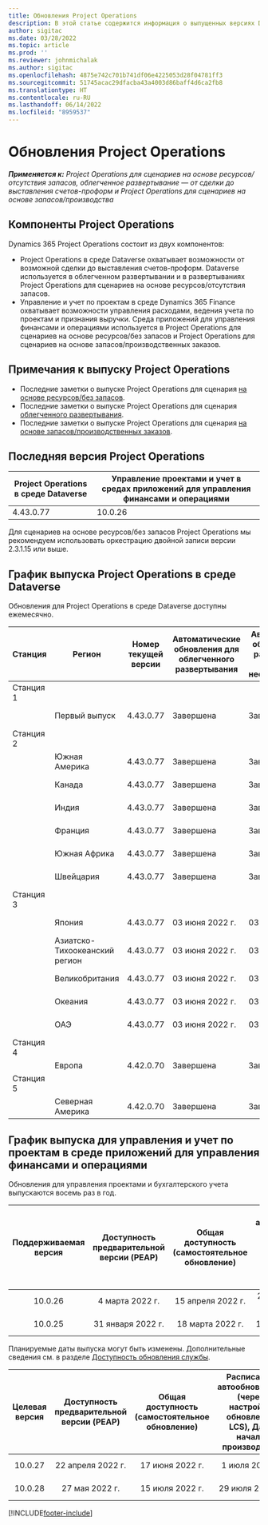 ```yaml
---
title: Обновления Project Operations
description: В этой статье содержится информация о выпущенных версиях Dynamics 365 Project Operations.
author: sigitac
ms.date: 03/28/2022
ms.topic: article
ms.prod: ''
ms.reviewer: johnmichalak
ms.author: sigitac
ms.openlocfilehash: 4875e742c701b741df06e4225053d28f04781ff3
ms.sourcegitcommit: 51745acac29dfacba43a4003d86baff4d6ca2fb8
ms.translationtype: HT
ms.contentlocale: ru-RU
ms.lasthandoff: 06/14/2022
ms.locfileid: "8959537"
---
```

# <a name="project-operations-updates"></a>Обновления Project Operations

_**Применяется к:** Project Operations для сценариев на основе ресурсов/отсутствия запасов, облегченное развертывание — от сделки до выставления счетов-проформ и Project Operations для сценариев на основе запасов/производства_



## <a name="project-operations-components"></a>Компоненты Project Operations

Dynamics 365 Project Operations состоит из двух компонентов:

- Project Operations в среде Dataverse охватывает возможности от возможной сделки до выставления счетов-проформ. Dataverse используется в облегченном развертывании и в развертываниях Project Operations для сценариев на основе ресурсов/отсутствия запасов.
- Управление и учет по проектам в среде Dynamics 365 Finance охватывает возможности управления расходами, ведения учета по проектам и признания выручки. Среда приложений для управления финансами и операциями используется в Project Operations для сценариев на основе ресурсов/без запасов и Project Operations для сценариев на основе запасов/производственных заказов.

## <a name="project-operations-release-notes"></a>Примечания к выпуску Project Operations
- Последние заметки о выпуске Project Operations для сценария [на основе ресурсов/без запасов](whats-new-may-2022-resource-based.md).
- Последние заметки о выпуске Project Operations для сценария [облегченного развертывания](../pro/whats-new/whats-new-may-2022-lite.md).
- Последние заметки о выпуске Project Operations для сценария [на основе запасов/производственных заказов](../prod-pma/whats-new/whats-new-oct-2021-stocked.md).

## <a name="project-operations-latest-version"></a>Последняя версия Project Operations

| Project Operations в среде Dataverse | Управление проектами и учет в средах приложений для управления финансами и операциями | 
| --- | --- |
| 4.43.0.77 | 10.0.26 |

Для сценариев на основе ресурсов/без запасов Project Operations мы рекомендуем использовать оркестрацию двойной записи версии 2.3.1.15 или выше.

## <a name="release-schedule-for-project-operations-on-dataverse-environment"></a>График выпуска Project Operations в среде Dataverse

Обновления для Project Operations в среде Dataverse доступны ежемесячно. 

| Станция | Регион | Номер текущей версии | Автоматические обновления для облегченного развертывания | Автоматические обновления для развертывания ресурсов/нескладируемого | Следующий номер версии | Следующая общедоступная версия |
|-----------|-----------------------|-----------------|--------------------|---------------------|---------------------|---------------------|
| Станция 1 |   &nbsp;              |    &nbsp;       | &nbsp;             |      &nbsp;         |      &nbsp;         |      &nbsp;         |
|   &nbsp;  | Первый выпуск         |  4.43.0.77      | Завершена           | Завершена            | Подлежит уточнению                 | 01 июля 2022 г.       |
| Станция 2 |   &nbsp;              |    &nbsp;       | &nbsp;             |      &nbsp;         |      &nbsp;         |      &nbsp;         |
|   &nbsp;  | Южная Америка         |  4.43.0.77      | Завершена           | Завершена            | Подлежит уточнению                 | 01 июля 2022 г.       |
|   &nbsp;  | Канада                |  4.43.0.77      | Завершена           | Завершена            | Подлежит уточнению                 | 01 июля 2022 г.       |
|   &nbsp;  | Индия                 |  4.43.0.77      | Завершена           | Завершена            | Подлежит уточнению                 | 01 июля 2022 г.       |
|   &nbsp;  | Франция                |  4.43.0.77      | Завершена           | Завершена            | Подлежит уточнению                 | 01 июля 2022 г.       |
|   &nbsp;  | Южная Африка          |  4.43.0.77      | Завершена           | Завершена            | Подлежит уточнению                 | 01 июля 2022 г.       |
|   &nbsp;  | Швейцария           |  4.43.0.77      | Завершена           | Завершена            | Подлежит уточнению                 | 01 июля 2022 г.       |
| Станция 3 |      &nbsp;           |     &nbsp;      |     &nbsp;         |      &nbsp;         |      &nbsp;         |      &nbsp;         |
|   &nbsp;  | Япония                 |  4.43.0.77      | 03 июня 2022 г.      | 03 июня 2022 г.       | Подлежит уточнению                 | 08 июля 2022 г.       |
|   &nbsp;  | Азиатско-Тихоокеанский регион          |  4.43.0.77      | 03 июня 2022 г.      | 03 июня 2022 г.       | Подлежит уточнению                 | 08 июля 2022 г.       |
|   &nbsp;  | Великобритания         |  4.43.0.77      | 03 июня 2022 г.      | 03 июня 2022 г.       | Подлежит уточнению                 | 08 июля 2022 г.       |
|   &nbsp;  | Океания               |  4.43.0.77      | 03 июня 2022 г.      | 03 июня 2022 г.       | Подлежит уточнению                 | 08 июля 2022 г.       |
|   &nbsp;  | ОАЭ  |  4.43.0.77      | 03 июня 2022 г.      | 03 июня 2022 г.       | Подлежит уточнению                 | 08 июля 2022 г.       |
| Станция 4 |     &nbsp;            |     &nbsp;      |     &nbsp;         |      &nbsp;         |      &nbsp;         |      &nbsp;         |
|   &nbsp;  | Европа                |  4.42.0.70      | Завершена           | Завершена            | 4.43.0.77           | 10 июня 2022 г.       |
| Станция 5 |     &nbsp;            |     &nbsp;      |     &nbsp;         |      &nbsp;         |      &nbsp;         |      &nbsp;         |
|   &nbsp;  | Северная Америка         |  4.42.0.70      | Завершена           | Завершена            | 4.43.0.77           | 17 июня 2022 г.       |

## <a name="release-schedule-for-project-management-and-accounting-in-the-finance-and-operations-apps-environment"></a>График выпуска для управления и учет по проектам в среде приложений для управления финансами и операциями

Обновления для управления проектами и бухгалтерского учета выпускаются восемь раз в год.

|Поддерживаемая версия| Доступность предварительной версии (PEAP) | Общая доступность (самостоятельное обновление) | Расписание автообновления (через настройки обновления LCS), Дата начала производства |   Завершение обслуживания   |
|:---------------:|:---------------------------:|:---------------------------------:|:--------------------------------------------------------------------:|:------------------:|
|     10.0.26     |      4 марта 2022 г.          |        15 апреля 2022 г.             |                          29 апреля 2022 г.                              | 15 июля 2022 г.      |
|     10.0.25     |      31 января 2022 г.       |        18 марта 2022 г.             |                          1 апреля 2022 г.                               | 10 июня 2022 г.      |


Планируемые даты выпуска могут быть изменены. Дополнительные сведения см. в разделе [Доступность обновления службы](/dynamics365/fin-ops-core/fin-ops/get-started/public-preview-releases?toc=%2fdynamics365%2ffinance%2ftoc.json).

|Целевая версия | Доступность предварительной версии (PEAP) | Общая доступность (самостоятельное обновление) | Расписание автообновления (через настройки обновления LCS), Дата начала производства |   Завершение обслуживания   |
|:---------------:|:---------------------------:|:---------------------------------:|:--------------------------------------------------------------------:|:------------------:|
|     10.0.27     |      22 апреля 2022 г.         |        17 июня 2022 г.              |                          1 июля 2022 г.                                | 16 сентября 2022 г. |
|     10.0.28     |      27 мая 2022 г.           |        15 июля 2022 г.              |                          29 июля 2022 г.                               | 21 октября 2022 года   |

[!INCLUDE[footer-include](../includes/footer-banner.md)]
